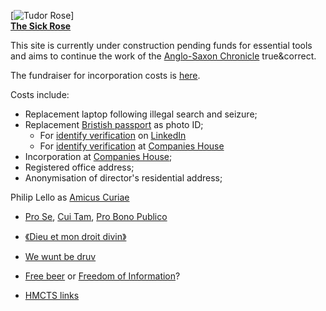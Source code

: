 [![Tudor Rose](https://upload.wikimedia.org/wikipedia/commons/3/3f/Tudor_Rose.svg)]<br/>[**The Sick Rose**](https://allpoetry.com/The-Sick-Rose)

This site is currently under construction pending funds for essential tools and aims to continue the work of the [Anglo-Saxon Chronicle](https://parker.stanford.edu/parker/catalog/wp146tq7625) true&correct.

The fundraiser for incorporation costs is [here](https://gofund.me/1e8a62de).

Costs include:
- Replacement laptop following illegal search and seizure;
- Replacement [Bristish passport](https://www.gov.uk/get-a-passport-urgently) as photo ID;
    - For [identify verification](https://www.linkedin.com/help/linkedin/answer/a1631613) on [LinkedIn](https://LinkedIn.com)
    - For [identify verification](https://companieshouse.blog.gov.uk/2022/12/12/companies-house-reform-identity-verification/) at [Companies House](https://companieshouse.gov.uk/2022/12/12/companies-house-reform-identity-verification/)
- Incorporation at [Companies House](https://www.gov.uk/government/organisations/companies-house);
- Registered office address;
- Anonymisation of director's residential address;

Philip Lello as [Amicus Curiae](https://uk.practicallaw.thomsonreuters.com/4-502-7653)
- [Pro Se](https://en.m.wikipedia.org/wiki/Pro_bono), [Cui Tam](https://en.m.wikipedia.org/wiki/Qui_tam), [Pro Bono Publico](https://en.m.wikipedia.org/wiki/Pro_bono)
- [《Dieu et mon droit divin》](https://www.londresaccueil.org.uk/La-devise-de-la-monarchie-Dieu-et-mon-Droit)
- [We wunt be druv](https://en.m.wikipedia.org/wiki/We_wunt_be_druv)
- [Free beer](https://en.m.wikipedia.org/wiki/Harvey%27s_Brewery) or [Freedom of Information](https://en.m.wikipedia.org/wiki/GNU_General_Public_License)?

- [HMCTS links](HMCTS(England).md)
